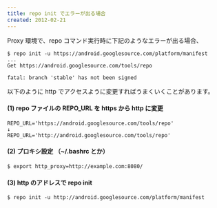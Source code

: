 ```yaml
---
title: repo init でエラーが出る場合
created: 2012-02-21
---
```


Proxy 環境で、repo コマンド実行時に下記のようなエラーが出る場合、

```
$ repo init -u https://android.googlesource.com/platform/manifest
...
Get https://android.googlesource.com/tools/repo

fatal: branch 'stable' has not been signed
```

以下のように http でアクセスように変更すればうまくいくことがあります。

#### (1) repo ファイルの REPO_URL を https から http に変更

```
REPO_URL='https://android.googlesource.com/tools/repo'
↓
REPO_URL='http://android.googlesource.com/tools/repo'
```

#### (2) プロキシ設定 （~/.bashrc とか）

```
$ export http_proxy=http://example.com:8080/
```

#### (3) http のアドレスで repo init

```
$ repo init -u http://android.googlesource.com/platform/manifest
```

